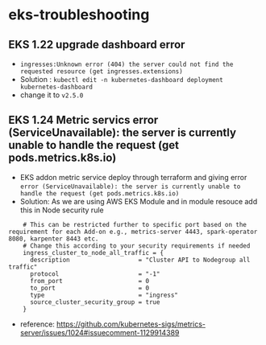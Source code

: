 # eks-troubleshooting
## EKS 1.22 upgrade dashboard  error 
*  ```ingresses:Unknown error (404) the server could not find the requested resource (get ingresses.extensions)```
*  Solution : `kubectl edit -n kubernetes-dashboard deployment kubernetes-dashboard`
*  change it to `v2.5.0`
## EKS 1.24 Metric servics error (ServiceUnavailable): the server is currently unable to handle the request (get pods.metrics.k8s.io)
* EKS addon metric service deploy through terraform and giving error `error (ServiceUnavailable): the server is currently unable to handle the request (get pods.metrics.k8s.io)`
* Solution: As we are using AWS EKS Module and in module resouce add this in Node security rule
```    # Allows Control Plane Nodes to talk to Worker nodes on all ports. Added this to simplify the example and further avoid issues with Add-ons communication with Control plane.
    # This can be restricted further to specific port based on the requirement for each Add-on e.g., metrics-server 4443, spark-operator 8080, karpenter 8443 etc.
    # Change this according to your security requirements if needed
    ingress_cluster_to_node_all_traffic = {
      description                   = "Cluster API to Nodegroup all traffic"
      protocol                      = "-1"
      from_port                     = 0
      to_port                       = 0
      type                          = "ingress"
      source_cluster_security_group = true
    }
```
* reference: https://github.com/kubernetes-sigs/metrics-server/issues/1024#issuecomment-1129914389
